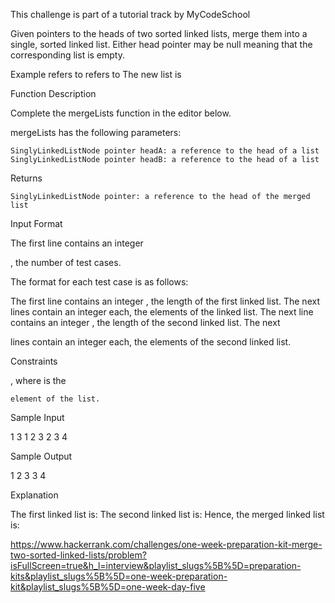 This challenge is part of a tutorial track by MyCodeSchool

Given pointers to the heads of two sorted linked lists, merge them into a single, sorted linked list. Either head pointer may be null meaning that the corresponding list is empty.

Example
refers to
refers to The new list is

Function Description

Complete the mergeLists function in the editor below.

mergeLists has the following parameters:

    SinglyLinkedListNode pointer headA: a reference to the head of a list
    SinglyLinkedListNode pointer headB: a reference to the head of a list

Returns

    SinglyLinkedListNode pointer: a reference to the head of the merged list

Input Format

The first line contains an integer

, the number of test cases.

The format for each test case is as follows:

The first line contains an integer
, the length of the first linked list.
The next lines contain an integer each, the elements of the linked list.
The next line contains an integer , the length of the second linked list.
The next

lines contain an integer each, the elements of the second linked list.

Constraints

, where is the

    element of the list.

Sample Input

1
3
1
2
3
2
3
4

Sample Output

1 2 3 3 4 

Explanation

The first linked list is:
The second linked list is: Hence, the merged linked list is: 

https://www.hackerrank.com/challenges/one-week-preparation-kit-merge-two-sorted-linked-lists/problem?isFullScreen=true&h_l=interview&playlist_slugs%5B%5D=preparation-kits&playlist_slugs%5B%5D=one-week-preparation-kit&playlist_slugs%5B%5D=one-week-day-five